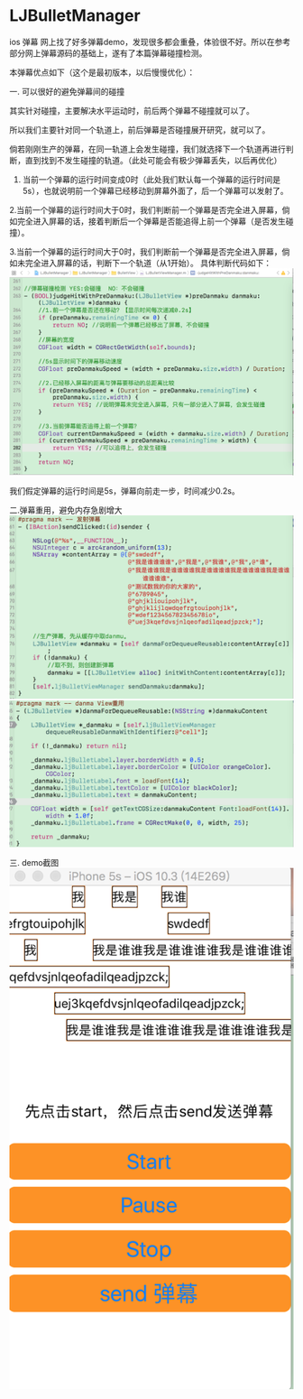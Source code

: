# LJBulletManager
ios 弹幕
网上找了好多弹幕demo，发现很多都会重叠，体验很不好。所以在参考部分网上弹幕源码的基础上，遂有了本篇弹幕碰撞检测。

本弹幕优点如下（这个是最初版本，以后慢慢优化）：

一. 可以很好的避免弹幕间的碰撞

其实针对碰撞，主要解决水平运动时，前后两个弹幕不碰撞就可以了。

所以我们主要针对同一个轨道上，前后弹幕是否碰撞展开研究，就可以了。

倘若刚刚生产的弹幕，在同一轨道上会发生碰撞，我们就选择下一个轨道再进行判断，直到找到不发生碰撞的轨道。（此处可能会有极少弹幕丢失，以后再优化）

1. 当前一个弹幕的运行时间变成0时（此处我们默认每一个弹幕的运行时间是5s），也就说明前一个弹幕已经移动到屏幕外面了，后一个弹幕可以发射了。

2.当前一个弹幕的运行时间大于0时，我们判断前一个弹幕是否完全进入屏幕，倘如完全进入屏幕的话，接着判断后一个弹幕是否能追得上前一个弹幕（是否发生碰撞）。

3.当前一个弹幕的运行时间大于0时，我们判断前一个弹幕是否完全进入屏幕，倘如未完全进入屏幕的话，判断下一个轨道（从1开始）。
具体判断代码如下：
![image](https://github.com/robinson911/LJBulletManager/blob/master/2.png)

我们假定弹幕的运行时间是5s，弹幕向前走一步，时间减少0.2s。

二.弹幕重用，避免内存急剧增大
![image](https://github.com/robinson911/LJBulletManager/blob/master/4.png)
![image](https://github.com/robinson911/LJBulletManager/blob/master/6.png)

三. demo截图
![image](https://github.com/robinson911/LJBulletManager/blob/master/8.png)
